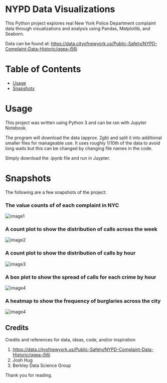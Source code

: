 # NYPD Data Visualizations

This Python project explores real New York Police Department complaint data through visualizations and analysis using Pandas, Matplotlib, and Seaborn. 

Data can be found at: https://data.cityofnewyork.us/Public-Safety/NYPD-Complaint-Data-Historic/qgea-i56i

# Table of Contents
- [Usage](#Usage)
- [Snapshots](#Snapshots)


# Usage

This project was written using Python 3 and can be ran with Jupyter Notebook.

The program will download the data (approx. 2gb) and split it into additional smaller files for manageable use. It uses roughly 1/10th of the data to avoid long waits but this can be changed by changing file names in the code.

Simply download the .ipynb file and run in Juypter.

# Snapshots
The following are a few snapshots of the project:

### The value counts of of each complaint in NYC
![image1](https://github.com/rishi614kumar/NYPD-Data-Visualizations/tree/main/images/bar3.png?raw=true)

### A count plot to show the distribution of calls across the week
![image2](https://github.com/rishi614kumar/NYPD-Data-Visualizations/tree/main/images/bar7.png?raw=true)

### A count plot to show the distribution of calls by hour
![image3](https://github.com/rishi614kumar/NYPD-Data-Visualizations/tree/main/images/bar5.png?raw=true)

### A box plot to show the spread of calls for each crime by hour
![image4](https://github.com/rishi614kumar/NYPD-Data-Visualizations/tree/main/images/box1.png?raw=true)

### A heatmap to show the frequency of burglaries across the city
![image4](https://github.com/rishi614kumar/NYPD-Data-Visualizations/tree/main/images/heatmap1.png?raw=true)



## Credits
Credits and references for data, ideas, code, and/or inspiration

1. https://data.cityofnewyork.us/Public-Safety/NYPD-Complaint-Data-Historic/qgea-i56i
2. Josh Hug
3. Berkley Data Science Group

Thank you for reading.

